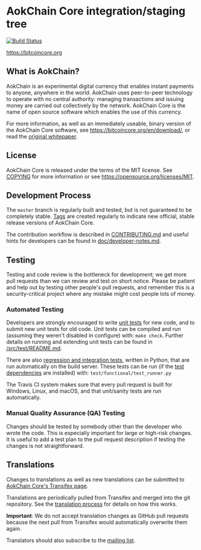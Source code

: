AokChain Core integration/staging tree
=====================================

[![Build Status](https://travis-ci.org/aokchain/aokchain.svg?branch=master)](https://travis-ci.org/aokchain/aokchain)

https://bitcoincore.org

What is AokChain?
----------------

AokChain is an experimental digital currency that enables instant payments to
anyone, anywhere in the world. AokChain uses peer-to-peer technology to operate
with no central authority: managing transactions and issuing money are carried
out collectively by the network. AokChain Core is the name of open source
software which enables the use of this currency.

For more information, as well as an immediately useable, binary version of
the AokChain Core software, see https://bitcoincore.org/en/download/, or read the
[original whitepaper](https://bitcoincore.org/aokchain.pdf).

License
-------

AokChain Core is released under the terms of the MIT license. See [COPYING](COPYING) for more
information or see https://opensource.org/licenses/MIT.

Development Process
-------------------

The `master` branch is regularly built and tested, but is not guaranteed to be
completely stable. [Tags](https://github.com/aokchain/aokchain/tags) are created
regularly to indicate new official, stable release versions of AokChain Core.

The contribution workflow is described in [CONTRIBUTING.md](CONTRIBUTING.md)
and useful hints for developers can be found in [doc/developer-notes.md](doc/developer-notes.md).

Testing
-------

Testing and code review is the bottleneck for development; we get more pull
requests than we can review and test on short notice. Please be patient and help out by testing
other people's pull requests, and remember this is a security-critical project where any mistake might cost people
lots of money.

### Automated Testing

Developers are strongly encouraged to write [unit tests](src/test/README.md) for new code, and to
submit new unit tests for old code. Unit tests can be compiled and run
(assuming they weren't disabled in configure) with: `make check`. Further details on running
and extending unit tests can be found in [/src/test/README.md](/src/test/README.md).

There are also [regression and integration tests](/test), written
in Python, that are run automatically on the build server.
These tests can be run (if the [test dependencies](/test) are installed) with: `test/functional/test_runner.py`

The Travis CI system makes sure that every pull request is built for Windows, Linux, and macOS, and that unit/sanity tests are run automatically.

### Manual Quality Assurance (QA) Testing

Changes should be tested by somebody other than the developer who wrote the
code. This is especially important for large or high-risk changes. It is useful
to add a test plan to the pull request description if testing the changes is
not straightforward.

Translations
------------

Changes to translations as well as new translations can be submitted to
[AokChain Core's Transifex page](https://www.transifex.com/projects/p/aokchain/).

Translations are periodically pulled from Transifex and merged into the git repository. See the
[translation process](doc/translation_process.md) for details on how this works.

**Important**: We do not accept translation changes as GitHub pull requests because the next
pull from Transifex would automatically overwrite them again.

Translators should also subscribe to the [mailing list](https://groups.google.com/forum/#!forum/aokchain-translators).

